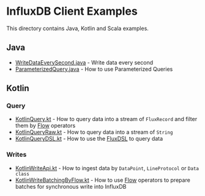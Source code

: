 # InfluxDB Client Examples

This directory contains Java, Kotlin and Scala examples.

## Java
- [WriteDataEverySecond.java](src/main/java/example/WriteDataEverySecond.java) - Write data every second 
- [ParameterizedQuery.java](src/main/java/example/ParameterizedQuery.java) - How to use Parameterized Queries

## Kotlin

### Query
- [KotlinQuery.kt](src/main/java/example/KotlinQuery.kt) - How to query data into a stream of `FluxRecord` and filter them by [Flow](https://kotlinlang.org/docs/flow.html) operators
- [KotlinQueryRaw.kt](src/main/java/example/KotlinQueryRaw.kt) - How to query data into a stream of `String`
- [KotlinQueryDSL.kt](src/main/java/example/KotlinQueryDSL.kt) - How to use the [FluxDSL](../flux-dsl) to query data

### Writes
- [KotlinWriteApi.kt](src/main/java/example/KotlinWriteApi.kt) - How to ingest data by `DataPoint`, `LineProtocol` or `Data class`
- [KotlinWriteBatchingByFlow.kt](src/main/java/example/KotlinWriteBatchingByFlow.kt) - How to use [Flow](https://kotlinlang.org/docs/flow.html) operators to prepare batches for synchronous write into InfluxDB
  